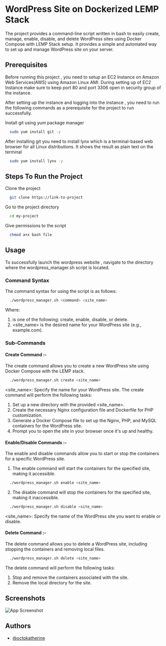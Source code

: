 
# WordPress Site on Dockerized LEMP Stack

The project provides a command-line script written in bash to easily create, manage, enable, disable, and delete WordPress sites using Docker Compose with LEMP Stack setup. It provides a simple and automated way to set up and manage  WordPress site on your server.



## Prerequisites

Before running this project , you need to setup an EC2 Instance on Amazon Web Services(AWS) using Amazon Linux AMI. During setting up of EC2 Instance make sure to keep port 80 and port 3306 open in security group of the instance.

After setting up the instance and logging into the instance , you need to run the following commands as a prerequisite for the project to run successfully.

Install git using yum package manager

```bash
  sudo yum install git -y
```

After installing git you need to install lynx which is a terminal-based web browser for all Linux distributions. It shows the result as plain text on the terminal

```bash
  sudo yum install lynx -y
```


## Steps To Run the Project

Clone the project

```bash
  git clone https://link-to-project
```

Go to the project directory

```bash
  cd my-project
```

Give permissions to the script

```bash
  chmod a+x bash file
```



## Usage

To successfully launch the wordpress website , navigate to the directory where the wordpress_manager.sh script is located.

### Command Syntax
 The command syntax for using the script is as follows:

```bash
  ./wordpress_manager.sh <command> <site_name>
``` 
Where:

1) <command> is one of the following: create, enable, disable, or delete.
2) <site_name> is the desired name for your WordPress site (e.g., example.com).

### Sub-Commands

#### Create Command :- 

The create command allows you to create a new WordPress site using Docker Compose with the LEMP stack.

```bash
  ./wordpress_manager.sh create <site_name>
``` 
<site_name>: Specify the name for your WordPress site.
The create command will perform the following tasks:

1) Set up a new directory with the provided <site_name>.
2) Create the necessary Nginx configuration file and Dockerfile for PHP customization.
3) Generate a Docker Compose file to set up the Nginx, PHP, and MySQL containers for the WordPress site.
4) Prompt you to open the site in your browser once it's up and healthy.
&nbsp;


#### Enable/Disable Commands :-

The enable and disable commands allow you to start or stop the containers for a specific WordPress site.

1) The enable command will start the containers for the specified site, making it accessible.

```bash
  ./wordpress_manager.sh enable <site_name>
``` 
2) The disable command will stop the containers for the specified site, making it inaccessible.

```bash
  ./wordpress_manager.sh disable <site_name>
``` 
<site_name>: Specify the name of the WordPress site you want to enable or disable.

#### Delete Command :-

The delete command allows you to delete a WordPress site, including stopping the containers and removing local files.

```bash
  ./wordpress_manager.sh delete <site_name>
``` 
The delete command will perform the following tasks:

1) Stop and remove the containers associated with the site.
2) Remove the local directory for the site.




## Screenshots

![App Screenshot](https://via.placeholder.com/468x300?text=App+Screenshot+Here)


## Authors

- [@octokatherine](https://www.github.com/octokatherine)

